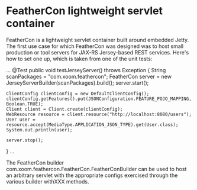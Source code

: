 FeatherCon lightweight servlet container
========================================

FeatherCon is a lightweight servlet container built around embedded Jetty.  The first use case for which FeatherCon
was designed was to host small production or tool servers for JAX-RS Jersey-based REST services.  Here's how to set
one up, which is taken from one of the unit tests:

...
@Test
public void testJerseyServer() throws Exception {
    String scanPackages = "com.xoom.feathercon";
    FeatherCon server = new JerseyServerBuilder(scanPackages).build();
    server.start();

    ClientConfig clientConfig = new DefaultClientConfig();
    clientConfig.getFeatures().put(JSONConfiguration.FEATURE_POJO_MAPPING, Boolean.TRUE);
    Client client = Client.create(clientConfig);
    WebResource resource = client.resource("http://localhost:8080/users");
    User user = resource.accept(MediaType.APPLICATION_JSON_TYPE).get(User.class);
    System.out.println(user);

    server.stop();
}
...

The FeatherCon builder com.xoom.feathercon.FeatherCon.FeatherConBuilder can be used to host an arbitrary servlet
with the appropriate configs exercised through the various builder withXXX methods.